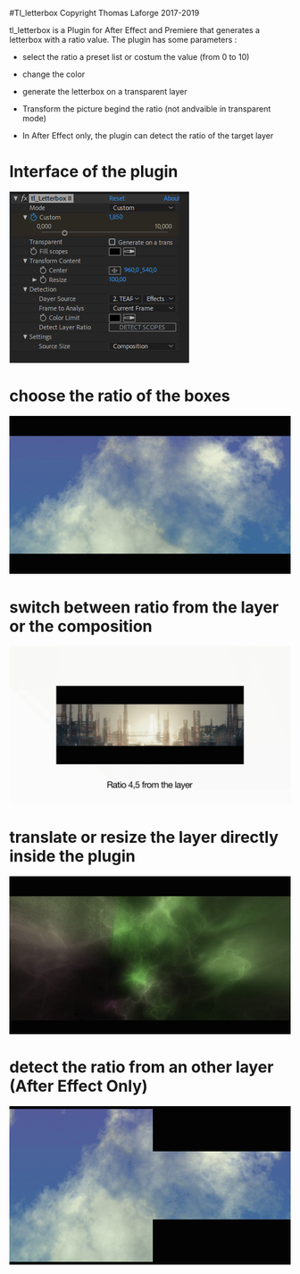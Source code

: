 #Tl_letterbox Copyright Thomas Laforge 2017-2019


tl_letterbox is a Plugin for After Effect and Premiere that generates a letterbox with a ratio value. 
The plugin has some parameters :
- select the ratio a preset list or costum the value (from 0 to 10)

- change the color

- generate the letterbox on a transparent layer

- Transform the picture begind the ratio (not andvaible in transparent mode)

- In After Effect only, the plugin can detect the ratio of the target layer

# Interface of the plugin
![Alt text](./docs/images/interface.PNG)


# choose the ratio of the boxes
![Imgur Image](./docs/images/choose_size_of_the_letterbox.gif)

# switch between ratio from the layer or the composition
![Imgur Image](./docs/images/comp_or_layer.gif)

# translate or resize the layer directly inside the plugin
![Imgur Image](./docs/images/tranform_layer_behind_letterbox.gif)

# detect the ratio from an other layer (After Effect Only)
![Imgur Image](./docs/images/detect_boxsize_from_other_layer.gif)
 
